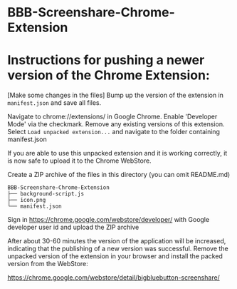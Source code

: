 # BBB-Screenshare-Chrome-Extension

# Instructions for pushing a newer version of the Chrome Extension:

[Make some changes in the files]
Bump up the version of the extension in `manifest.json` and save all files.


Navigate to chrome://extensions/ in Google Chrome. Enable 'Developer Mode' via the checkmark. Remove any existing versions of this extension. Select `Load unpacked extension...` and navigate to the folder containing manifest.json

If you are able to use this unpacked extension and it is working correctly, it is now safe to upload it to the Chrome WebStore.

Create a ZIP archive of the files in this directory (you can omit README.md)

```
BBB-Screenshare-Chrome-Extension
├── background-script.js
├── icon.png
└── manifest.json
```


Sign in https://chrome.google.com/webstore/developer/ with Google developer user id
and upload the ZIP archive

After about 30-60 minutes the version of the application will be increased, indicating that the publishing of a new version was successful. Remove the unpacked version of the extension in your browser and install the packed version from the WebStore:

https://chrome.google.com/webstore/detail/bigbluebutton-screenshare/<some unique identifier>
